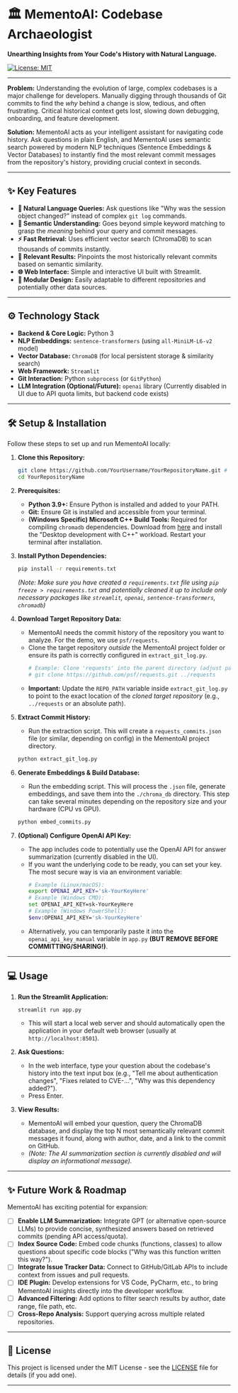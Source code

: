 # 🏛️ MementoAI: Codebase Archaeologist

**Unearthing Insights from Your Code's History with Natural Language.**

[![License: MIT](https://img.shields.io/badge/License-MIT-yellow.svg)](https://opensource.org/licenses/MIT) <!-- Optional: Add license badge -->
<!-- Add other badges if relevant (e.g., build status, code coverage) -->

---

**Problem:** Understanding the evolution of large, complex codebases is a major challenge for developers. Manually digging through thousands of Git commits to find the *why* behind a change is slow, tedious, and often frustrating. Critical historical context gets lost, slowing down debugging, onboarding, and feature development.

**Solution:** MementoAI acts as your intelligent assistant for navigating code history. Ask questions in plain English, and MementoAI uses semantic search powered by modern NLP techniques (Sentence Embeddings & Vector Databases) to instantly find the most relevant commit messages from the repository's history, providing crucial context in seconds.

---

## ✨ Key Features

*   **💬 Natural Language Queries:** Ask questions like "Why was the session object changed?" instead of complex `git log` commands.
*   **🧠 Semantic Understanding:** Goes beyond simple keyword matching to grasp the *meaning* behind your query and commit messages.
*   **⚡ Fast Retrieval:** Uses efficient vector search (ChromaDB) to scan thousands of commits instantly.
*   **🎯 Relevant Results:** Pinpoints the most historically relevant commits based on semantic similarity.
*   **🌐 Web Interface:** Simple and interactive UI built with Streamlit.
*   **🔧 Modular Design:** Easily adaptable to different repositories and potentially other data sources.

---

## ⚙️ Technology Stack

*   **Backend & Core Logic:** Python 3
*   **NLP Embeddings:** `sentence-transformers` (using `all-MiniLM-L6-v2` model)
*   **Vector Database:** `ChromaDB` (for local persistent storage & similarity search)
*   **Web Framework:** `Streamlit`
*   **Git Interaction:** Python `subprocess` (or `GitPython`)
*   **LLM Integration (Optional/Future):** `openai` library (Currently disabled in UI due to API quota limits, but backend code exists)

---

## 🛠️ Setup & Installation

Follow these steps to set up and run MementoAI locally:

1.  **Clone this Repository:**
    ```bash
    git clone https://github.com/YourUsername/YourRepositoryName.git # Replace with your repo URL
    cd YourRepositoryName
    ```

2.  **Prerequisites:**
    *   **Python 3.9+:** Ensure Python is installed and added to your PATH.
    *   **Git:** Ensure Git is installed and accessible from your terminal.
    *   **(Windows Specific) Microsoft C++ Build Tools:** Required for compiling `chromadb` dependencies. Download from [here](https://visualstudio.microsoft.com/visual-cpp-build-tools/) and install the "Desktop development with C++" workload. Restart your terminal after installation.

3.  **Install Python Dependencies:**
    ```bash
    pip install -r requirements.txt
    ```
    *(Note: Make sure you have created a `requirements.txt` file using `pip freeze > requirements.txt` and potentially cleaned it up to include only necessary packages like `streamlit`, `openai`, `sentence-transformers`, `chromadb`)*

4.  **Download Target Repository Data:**
    *   MementoAI needs the commit history of the repository you want to analyze. For the demo, we use `psf/requests`.
    *   Clone the target repository *outside* the MementoAI project folder or ensure its path is correctly configured in `extract_git_log.py`.
        ```bash
        # Example: Clone 'requests' into the parent directory (adjust path as needed)
        # git clone https://github.com/psf/requests.git ../requests
        ```
    *   **Important:** Update the `REPO_PATH` variable inside `extract_git_log.py` to point to the exact location of the *cloned target repository* (e.g., `../requests` or an absolute path).

5.  **Extract Commit History:**
    *   Run the extraction script. This will create a `requests_commits.json` file (or similar, depending on config) in the MementoAI project directory.
    ```bash
    python extract_git_log.py
    ```

6.  **Generate Embeddings & Build Database:**
    *   Run the embedding script. This will process the `.json` file, generate embeddings, and save them into the `./chroma_db` directory. This step can take several minutes depending on the repository size and your hardware (CPU vs GPU).
    ```bash
    python embed_commits.py
    ```

7.  **(Optional) Configure OpenAI API Key:**
    *   The app includes code to potentially use the OpenAI API for answer summarization (currently disabled in the UI).
    *   If you want the underlying code to be ready, you can set your key. The most secure way is via an environment variable:
        ```bash
        # Example (Linux/macOS):
        export OPENAI_API_KEY='sk-YourKeyHere'
        # Example (Windows CMD):
        set OPENAI_API_KEY=sk-YourKeyHere
        # Example (Windows PowerShell):
        $env:OPENAI_API_KEY='sk-YourKeyHere'
        ```
    *   Alternatively, you can temporarily paste it into the `openai_api_key_manual` variable in `app.py` **(BUT REMOVE BEFORE COMMITTING/SHARING!)**.

---

## 💻 Usage

1.  **Run the Streamlit Application:**
    ```bash
    streamlit run app.py
    ```
    *   This will start a local web server and should automatically open the application in your default web browser (usually at `http://localhost:8501`).

2.  **Ask Questions:**
    *   In the web interface, type your question about the codebase's history into the text input box (e.g., "Tell me about authentication changes", "Fixes related to CVE-...", "Why was this dependency added?").
    *   Press Enter.

3.  **View Results:**
    *   MementoAI will embed your question, query the ChromaDB database, and display the top N most semantically relevant commit messages it found, along with author, date, and a link to the commit on GitHub.
    *   *(Note: The AI summarization section is currently disabled and will display an informational message).*

---

## ✨ Future Work & Roadmap

MementoAI has exciting potential for expansion:

*   [ ] **Enable LLM Summarization:** Integrate GPT (or alternative open-source LLMs) to provide concise, synthesized answers based on retrieved commits (pending API access/quota).
*   [ ] **Index Source Code:** Embed code chunks (functions, classes) to allow questions about specific code blocks ("Why was this function written this way?").
*   [ ] **Integrate Issue Tracker Data:** Connect to GitHub/GitLab APIs to include context from issues and pull requests.
*   [ ] **IDE Plugin:** Develop extensions for VS Code, PyCharm, etc., to bring MementoAI insights directly into the developer workflow.
*   [ ] **Advanced Filtering:** Add options to filter search results by author, date range, file path, etc.
*   [ ] **Cross-Repo Analysis:** Support querying across multiple related repositories.

---

## 📄 License

This project is licensed under the MIT License - see the [LICENSE](LICENSE) file for details (if you add one).

---


